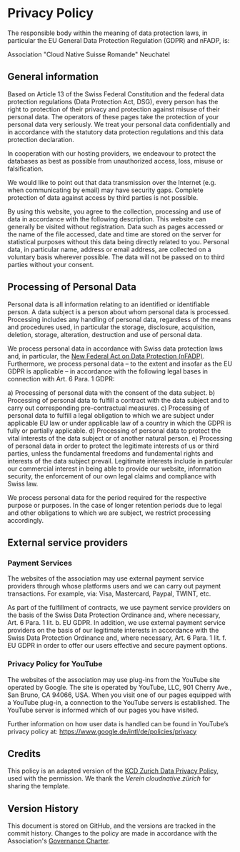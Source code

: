 # Privacy Policy

The responsible body within the meaning of data protection laws,
in particular the EU General Data Protection Regulation (GDPR) and nFADP, is:

Association "Cloud Native Suisse Romande"
Neuchatel

## General information

Based on Article 13 of the Swiss Federal Constitution and the federal data protection regulations (Data Protection Act, DSG),
every person has the right to protection of their privacy and protection against misuse of their personal data.
The operators of these pages take the protection of your personal data very seriously.
We treat your personal data confidentially and in accordance with the statutory data protection regulations and this data protection declaration.

In cooperation with our hosting providers, we endeavour to protect the databases as best as possible from unauthorized access, loss, misuse or falsification.

We would like to point out that data transmission over the Internet (e.g. when communicating by email) may have security gaps.
Complete protection of data against access by third parties is not possible.

By using this website, you agree to the collection, processing and use of data in accordance with the following description.
This website can generally be visited without registration.
Data such as pages accessed or the name of the file accessed, date and time are stored on the server for statistical purposes without this data being directly related to you.
Personal data, in particular name, address or email address, are collected on a voluntary basis wherever possible.
The data will not be passed on to third parties without your consent.

## Processing of Personal Data

Personal data is all information relating to an identified or identifiable person.
A data subject is a person about whom personal data is processed.
Processing includes any handling of personal data, regardless of the means and procedures used, in particular the storage, disclosure, acquisition, deletion, storage, alteration, destruction and use of personal data.

We process personal data in accordance with Swiss data protection laws and, in particular, the
[New Federal Act on Data Protection (nFADP)](https://www.kmu.admin.ch/kmu/en/home/facts-and-trends/digitization/data-protection/new-federal-act-on-data-protection-nfadp.html).
Furthermore, we process personal data – to the extent and insofar as the EU GDPR is applicable – in accordance with the following legal bases in connection with Art. 6 Para. 1 GDPR:

a) Processing of personal data with the consent of the data subject.
b) Processing of personal data to fulfill a contract with the data subject and to carry out corresponding pre-contractual measures.
c) Processing of personal data to fulfill a legal obligation to which we are subject under applicable EU law or under applicable law of a country in which the GDPR is fully or partially applicable.
d) Processing of personal data to protect the vital interests of the data subject or of another natural person.
e) Processing of personal data in order to protect the legitimate interests of us or third parties, unless the fundamental freedoms and fundamental rights and interests of the data subject prevail.
  Legitimate interests include in particular our commercial interest in being able to provide our website, information security, the enforcement of our own legal claims and compliance with Swiss law.

We process personal data for the period required for the respective purpose or purposes.
In the case of longer retention periods due to legal and other obligations to which we are subject, we restrict processing accordingly.

## External service providers

### Payment Services

The websites of the association may use external payment service providers
through whose platforms users and we can carry out payment transactions.
For example, via: Visa, Mastercard, Paypal, TWINT, etc.

As part of the fulfillment of contracts, we use payment service providers on the basis of the Swiss Data Protection Ordinance and, where necessary, Art. 6 Para. 1 lit. b. EU GDPR.
In addition, we use external payment service providers on the basis of our legitimate interests in accordance with the Swiss Data Protection Ordinance and, where necessary, Art. 6 Para. 1 lit. f. EU GDPR in order to offer our users effective and secure payment options.

### Privacy Policy for YouTube

The websites of the association may use plug-ins from the YouTube site operated by Google.
The site is operated by YouTube, LLC, 901 Cherry Ave., San Bruno, CA 94066, USA.
When you visit one of our pages equipped with a YouTube plug-in, a connection to the YouTube servers is established.
The YouTube server is informed which of our pages you have visited.

Further information on how user data is handled can be found in YouTube’s privacy policy at: https://www.google.de/intl/de/policies/privacy

## Credits

This policy is an adapted version of the [KCD Zurich Data Privacy Policy](https://cloudnativezurich.ch/data-privacy/), used with the permission.
We thank the _Verein cloudnative.zürich_ for sharing the template.

## Version History

This document is stored on GitHub, and the versions are tracked in the commit history.
Changes to the policy are made in accordance with the Association's [Governance Charter](../association/charter.md).
